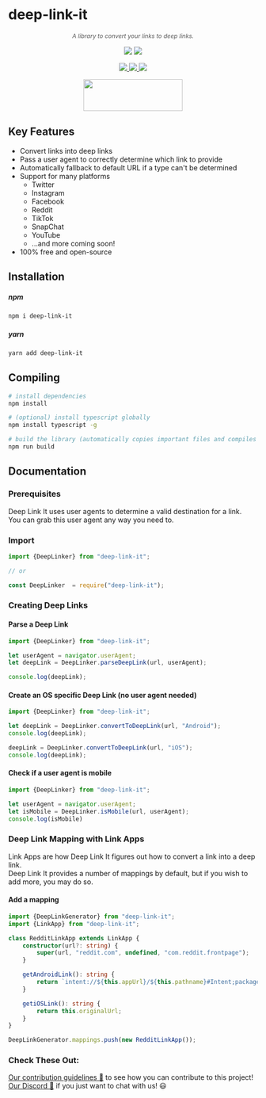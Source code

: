 # deep-link-it
 
<p align="center" style="font-style: italic;color:rgba(0,0,0,.65);font-size: 12px !important;">
A library to convert your links to deep links.
</p>

<p align="center">
    <img src="https://img.shields.io/badge/license-LGPL v2.1-green?style=flat" />
    <img src="https://img.shields.io/badge/Release-v1.0.0-orange?style=flat" />
</p>

<p align="center">
    <a href="https://twitter.com/neutroncreative">
        <img src="https://img.shields.io/twitter/follow/neutroncreative?style=flat" />
    </a>
    <a href="https://www.instagram.com/neutroncreative/">
        <img src="https://img.shields.io/badge/Instagram-Follow%20Us-blue?style=flat" />
    </a>
    <a href="https://www.youtube.com/channel/UCRLlabj3ZUgpx-ArKKHF8TQ">
        <img src="https://img.shields.io/badge/YouTube-Subscribe%20-red?style=flat" />
    </a>
</p>

<p align="center">
    <a href="https://discord.gg/BUbmgV4">
        <img width="200" height="64" src="https://i.imgur.com/JtoQm1v.png">
    </a>
</p>

## Key Features
- Convert links into deep links
- Pass a user agent to correctly determine which link to provide
- Automatically fallback to default URL if a type can't be determined
- Support for many platforms
    - Twitter
    - Instagram
    - Facebook
    - Reddit
    - TikTok
    - SnapChat
    - YouTube
    - ...and more coming soon!
- 100% free and open-source

## Installation

##### npm
```bash
npm i deep-link-it
```

##### yarn
```bash
yarn add deep-link-it
```

## Compiling
```sh
# install dependencies
npm install

# (optional) install typescript globally
npm install typescript -g

# build the library (automatically copies important files and compiles typescript)
npm run build
```

## Documentation
### Prerequisites
Deep Link It uses user agents to determine a valid destination for a link.  
You can grab this user agent any way you need to.  

### Import
```ts
import {DeepLinker} from "deep-link-it";

// or

const DeepLinker  = require("deep-link-it");
```

### Creating Deep Links
#### Parse a Deep Link
```ts
import {DeepLinker} from "deep-link-it";

let userAgent = navigator.userAgent;
let deepLink = DeepLinker.parseDeepLink(url, userAgent);

console.log(deepLink);
```

#### Create an OS specific Deep Link (no user agent needed)
```ts
import {DeepLinker} from "deep-link-it";

let deepLink = DeepLinker.convertToDeepLink(url, "Android");
console.log(deepLink);

deepLink = DeepLinker.convertToDeepLink(url, "iOS");
console.log(deepLink);

```

#### Check if a user agent is mobile
```ts
import {DeepLinker} from "deep-link-it";

let userAgent = navigator.userAgent;
let isMobile = DeepLinker.isMobile(url, userAgent);
console.log(isMobile)
```

### Deep Link Mapping with Link Apps
Link Apps are how Deep Link It figures out how to convert a link into a deep link.  
Deep Link It provides a number of mappings by default, but if you wish to add more, you may do so.

#### Add a mapping
```ts
import {DeepLinkGenerator} from "deep-link-it";
import {LinkApp} from "deep-link-it";

class RedditLinkApp extends LinkApp {
    constructor(url?: string) {
        super(url, "reddit.com", undefined, "com.reddit.frontpage");
    }

    getAndroidLink(): string {
        return `intent://${this.appUrl}/${this.pathname}#Intent;package=${this.appPackage};scheme=https;end`;
    }

    getiOSLink(): string {
        return this.originalUrl;
    }
}

DeepLinkGenerator.mappings.push(new RedditLinkApp());
```

### Check These Out:
[Our contribution guidelines 🚀](https://github.com/Neutron-Creative/deep-link-it/blob/master/.github/CONTRIBUTING.md) to see how you can contribute to this project!  
[Our Discord 💬](https://discord.gg/BUbmgV4) if you just want to chat with us! 😃